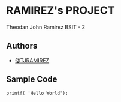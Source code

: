 # RAMIREZ's PROJECT
Theodan John Ramirez BSIT - 2

## Authors
- [@TJRAMIREZ](https://github.com/akoxitj123)

## Sample Code
`printf( 'Hello World');`
